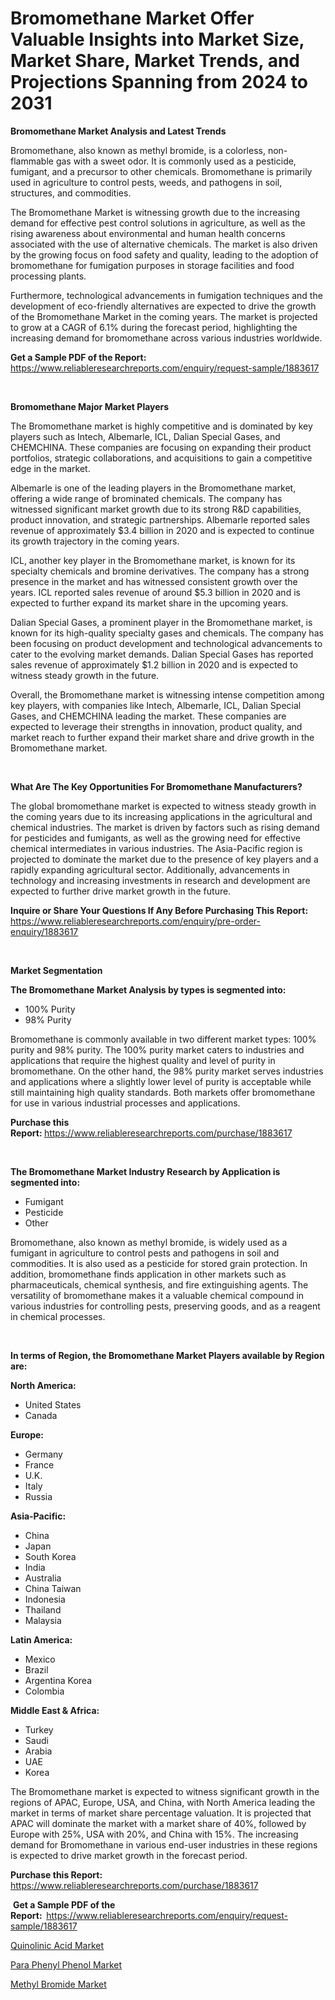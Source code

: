<p><h1>Bromomethane Market Offer Valuable Insights into Market Size, Market Share, Market Trends, and Projections Spanning from 2024 to 2031</h1></p><p><strong>Bromomethane Market Analysis and Latest Trends</strong></p>
<p><p>Bromomethane, also known as methyl bromide, is a colorless, non-flammable gas with a sweet odor. It is commonly used as a pesticide, fumigant, and a precursor to other chemicals. Bromomethane is primarily used in agriculture to control pests, weeds, and pathogens in soil, structures, and commodities.</p><p>The Bromomethane Market is witnessing growth due to the increasing demand for effective pest control solutions in agriculture, as well as the rising awareness about environmental and human health concerns associated with the use of alternative chemicals. The market is also driven by the growing focus on food safety and quality, leading to the adoption of bromomethane for fumigation purposes in storage facilities and food processing plants.</p><p>Furthermore, technological advancements in fumigation techniques and the development of eco-friendly alternatives are expected to drive the growth of the Bromomethane Market in the coming years. The market is projected to grow at a CAGR of 6.1% during the forecast period, highlighting the increasing demand for bromomethane across various industries worldwide.</p></p>
<p><strong>Get a Sample PDF of the Report:&nbsp;</strong> <a href="https://www.reliableresearchreports.com/enquiry/request-sample/1883617">https://www.reliableresearchreports.com/enquiry/request-sample/1883617</a></p>
<p>&nbsp;</p>
<p><strong>Bromomethane Major Market Players</strong></p>
<p><p>The Bromomethane market is highly competitive and is dominated by key players such as Intech, Albemarle, ICL, Dalian Special Gases, and CHEMCHINA. These companies are focusing on expanding their product portfolios, strategic collaborations, and acquisitions to gain a competitive edge in the market.</p><p>Albemarle is one of the leading players in the Bromomethane market, offering a wide range of brominated chemicals. The company has witnessed significant market growth due to its strong R&D capabilities, product innovation, and strategic partnerships. Albemarle reported sales revenue of approximately $3.4 billion in 2020 and is expected to continue its growth trajectory in the coming years.</p><p>ICL, another key player in the Bromomethane market, is known for its specialty chemicals and bromine derivatives. The company has a strong presence in the market and has witnessed consistent growth over the years. ICL reported sales revenue of around $5.3 billion in 2020 and is expected to further expand its market share in the upcoming years.</p><p>Dalian Special Gases, a prominent player in the Bromomethane market, is known for its high-quality specialty gases and chemicals. The company has been focusing on product development and technological advancements to cater to the evolving market demands. Dalian Special Gases has reported sales revenue of approximately $1.2 billion in 2020 and is expected to witness steady growth in the future.</p><p>Overall, the Bromomethane market is witnessing intense competition among key players, with companies like Intech, Albemarle, ICL, Dalian Special Gases, and CHEMCHINA leading the market. These companies are expected to leverage their strengths in innovation, product quality, and market reach to further expand their market share and drive growth in the Bromomethane market.</p></p>
<p>&nbsp;</p>
<p><strong>What Are The Key Opportunities For Bromomethane Manufacturers?</strong></p>
<p><p>The global bromomethane market is expected to witness steady growth in the coming years due to its increasing applications in the agricultural and chemical industries. The market is driven by factors such as rising demand for pesticides and fumigants, as well as the growing need for effective chemical intermediates in various industries. The Asia-Pacific region is projected to dominate the market due to the presence of key players and a rapidly expanding agricultural sector. Additionally, advancements in technology and increasing investments in research and development are expected to further drive market growth in the future.</p></p>
<p><strong>Inquire or Share Your Questions If Any Before Purchasing This Report:</strong> <a href="https://www.reliableresearchreports.com/enquiry/pre-order-enquiry/1883617">https://www.reliableresearchreports.com/enquiry/pre-order-enquiry/1883617</a></p>
<p>&nbsp;</p>
<p><strong>Market Segmentation</strong></p>
<p><strong>The Bromomethane Market Analysis by types is segmented into:</strong></p>
<p><ul><li>100% Purity</li><li>98% Purity</li></ul></p>
<p><p>Bromomethane is commonly available in two different market types: 100% purity and 98% purity. The 100% purity market caters to industries and applications that require the highest quality and level of purity in bromomethane. On the other hand, the 98% purity market serves industries and applications where a slightly lower level of purity is acceptable while still maintaining high quality standards. Both markets offer bromomethane for use in various industrial processes and applications.</p></p>
<p><strong>Purchase this Report:&nbsp;</strong><a href="https://www.reliableresearchreports.com/purchase/1883617">https://www.reliableresearchreports.com/purchase/1883617</a></p>
<p>&nbsp;</p>
<p><strong>The Bromomethane Market Industry Research by Application is segmented into:</strong></p>
<p><ul><li>Fumigant</li><li>Pesticide</li><li>Other</li></ul></p>
<p><p>Bromomethane, also known as methyl bromide, is widely used as a fumigant in agriculture to control pests and pathogens in soil and commodities. It is also used as a pesticide for stored grain protection. In addition, bromomethane finds application in other markets such as pharmaceuticals, chemical synthesis, and fire extinguishing agents. The versatility of bromomethane makes it a valuable chemical compound in various industries for controlling pests, preserving goods, and as a reagent in chemical processes.</p></p>
<p>&nbsp;</p>
<p><strong>In terms of Region, the Bromomethane Market Players available by Region are:</strong></p>
<p>
    <p> <strong> North America: </strong>
        <ul>
            <li>United States</li>
            <li>Canada</li>
        </ul>
        </p> 
    <p> <strong> Europe: </strong>
        <ul>
            <li>Germany</li>
            <li>France</li>
            <li>U.K.</li>
            <li>Italy</li>
            <li>Russia</li>
        </ul>
        </p> 
    <p> <strong> Asia-Pacific: </strong>
        <ul>
            <li>China</li>
            <li>Japan</li>
            <li>South Korea</li>
            <li>India</li>
            <li>Australia</li>
            <li>China Taiwan</li>
            <li>Indonesia</li>
            <li>Thailand</li>
            <li>Malaysia</li>
        </ul>
        </p> 
    <p> <strong> Latin America: </strong>
        <ul>
            <li>Mexico</li>
            <li>Brazil</li>
            <li>Argentina Korea</li>
            <li>Colombia</li>
        </ul>
        </p> 
    <p> <strong> Middle East & Africa: </strong>
        <ul>
            <li>Turkey</li>
            <li>Saudi</li>
            <li>Arabia</li>
            <li>UAE</li>
            <li>Korea</li>
        </ul>
    </p>
    </p>
<p><p>The Bromomethane market is expected to witness significant growth in the regions of APAC, Europe, USA, and China, with North America leading the market in terms of market share percentage valuation. It is projected that APAC will dominate the market with a market share of 40%, followed by Europe with 25%, USA with 20%, and China with 15%. The increasing demand for Bromomethane in various end-user industries in these regions is expected to drive market growth in the forecast period.</p></p>
<p><strong>Purchase this Report: </strong><a href="https://www.reliableresearchreports.com/purchase/1883617">https://www.reliableresearchreports.com/purchase/1883617</a></p>
<p>&nbsp;<strong>Get a Sample PDF of the Report:&nbsp;&nbsp;</strong><a href="https://www.reliableresearchreports.com/enquiry/request-sample/1883617">https://www.reliableresearchreports.com/enquiry/request-sample/1883617</a></p>
<p><strong></strong></p>
<p><p><a href="https://github.com/changoleonlaverguenzanoexiste/Market-Research-Report-List-2/blob/main/quinolinic-acid-market.md">Quinolinic Acid Market</a></p><p><a href="https://github.com/dimitrishawkinswaynenp91rgz/Market-Research-Report-List-1/blob/main/para-phenyl-phenol-market.md">Para Phenyl Phenol Market</a></p><p><a href="https://github.com/danielneavesallisons03mba/Market-Research-Report-List-1/blob/main/methyl-bromide-market.md">Methyl Bromide Market</a></p></p>